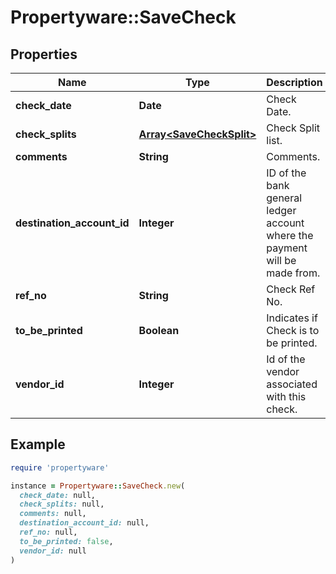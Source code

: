 # Propertyware::SaveCheck

## Properties

| Name | Type | Description | Notes |
| ---- | ---- | ----------- | ----- |
| **check_date** | **Date** | Check Date. |  |
| **check_splits** | [**Array&lt;SaveCheckSplit&gt;**](SaveCheckSplit.md) | Check Split list. | [optional] |
| **comments** | **String** | Comments. | [optional] |
| **destination_account_id** | **Integer** | ID of the bank general ledger account where the payment will be made from. |  |
| **ref_no** | **String** | Check Ref No. | [optional] |
| **to_be_printed** | **Boolean** | Indicates if Check is to be printed. | [optional] |
| **vendor_id** | **Integer** | Id of the vendor associated with this check. | [optional] |

## Example

```ruby
require 'propertyware'

instance = Propertyware::SaveCheck.new(
  check_date: null,
  check_splits: null,
  comments: null,
  destination_account_id: null,
  ref_no: null,
  to_be_printed: false,
  vendor_id: null
)
```

